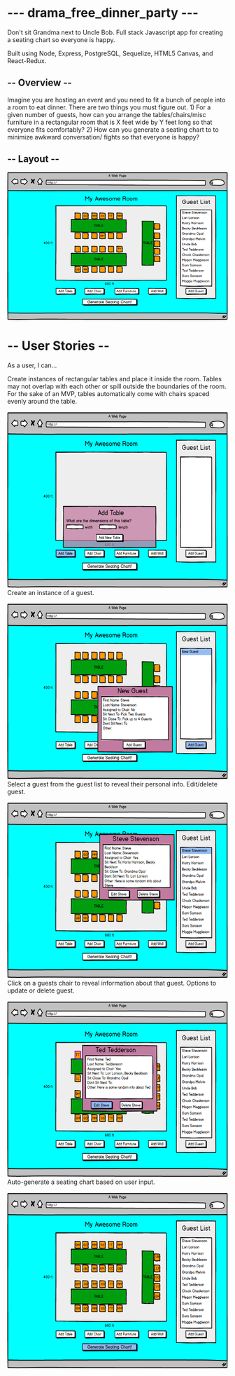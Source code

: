 # --- drama_free_dinner_party --- #

Don't sit Grandma next to Uncle Bob. Full stack Javascript app for creating a seating chart so everyone is happy. 

Built using Node, Express, PostgreSQL, Sequelize, HTML5 Canvas, and React-Redux.

## -- Overview -- ##

Imagine you are hosting an event and you need to fit a bunch of people into a room to eat dinner. There are two things you must figure out. 1) For a given number of guests, how can you arrange the tables/chairs/misc furniture in a rectangular room that is X feet wide by Y feet long so that everyone fits comfortably? 2) How can you generate a seating chart to to minimize awkward conversation/ fights so that everyone is happy? 

## -- Layout -- ##
![layout img](https://raw.githubusercontent.com/jffhtchr/drama_free_dinner_party/master/images/SeatingChart.png)

# -- User Stories -- #

As a user, I can…

Create instances of rectangular tables and place it inside the room. Tables may not overlap with each other or spill outside the boundaries of the room. For the sake of an MVP, tables automatically come with chairs spaced evenly around the table.
<br/>
<br/>
<img src="https://raw.githubusercontent.com/jffhtchr/drama_free_dinner_party/master/images/AddTable.png" alt="Add Img Table"  height="400">
<br/>
Create an instance of a guest.
<br/>
<br/>
<img src="https://raw.githubusercontent.com/jffhtchr/drama_free_dinner_party/master/images/CreateGuest.png" alt="Add Img Table"  height="400">
<br/>
Select a guest from the guest list to reveal their personal info. Edit/delete guest.
<br/>
<br/>
<img src="https://raw.githubusercontent.com/jffhtchr/drama_free_dinner_party/master/images/EditGuest.png" alt="Add Img Table"  height="400">
<br/>
Click on a guests chair to reveal information about that guest. Options to update or delete guest.
<br/>
<br/>
<img src="https://raw.githubusercontent.com/jffhtchr/drama_free_dinner_party/master/images/ClickGuestChair.png" alt="Add Img Table"  height="400">
<br/>
Auto-generate a seating chart based on user input.
<br/>
<br/>
<img src="https://raw.githubusercontent.com/jffhtchr/drama_free_dinner_party/master/images/CreateSeatingChart.png" alt="Add Img Table"  height="400">
